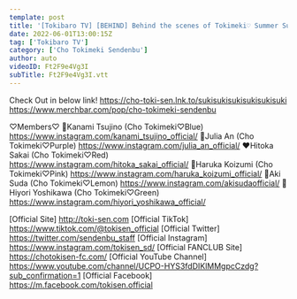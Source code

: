 ```yaml
---
template: post
title: '[Tokibaro TV] [BEHIND] Behind the scenes of Tokimeki♡ Summer Sunny Stage 2022 in Yokohama Budokan'
date: 2022-06-01T13:00:15Z
tag: ['Tokibaro TV']
category: ['Cho Tokimeki Sendenbu']
author: auto 
videoID: Ft2F9e4Vg3I
subTitle: Ft2F9e4Vg3I.vtt
---
```

Check Out in below link!
https://cho-toki-sen.lnk.to/sukisukisukisukisukisuki
https://www.merchbar.com/pop/cho-tokimeki-sendenbu

♡Members♡
💙Kanami Tsujino (Cho Tokimeki♡Blue) https://www.instagram.com/kanami_tsujino_official/
💜Julia An (Cho Tokimeki♡Purple) https://www.instagram.com/julia_an_official/
❤️Hitoka Sakai (Cho Tokimeki♡Red) https://www.instagram.com/hitoka_sakai_official/
💖Haruka Koizumi (Cho Tokimeki♡Pink) https://www.instagram.com/haruka_koizumi_official/
💛Aki Suda (Cho Tokimeki♡Lemon) https://www.instagram.com/akisudaofficial/
💚Hiyori Yoshikawa (Cho Tokimeki♡Green) https://www.instagram.com/hiyori_yoshikawa_official/

[Official Site] http://toki-sen.com
[Official TikTok] https://www.tiktok.com/@tokisen_official
[Official Twitter] https://twitter.com/sendenbu_staff
[Official Instagram] https://www.instagram.com/tokisen_sd/
[Official FANCLUB Site] https://chotokisen-fc.com/
[Official YouTube Channel] https://www.youtube.com/channel/UCPO-HYS3fdDIKlMMgpcCzdg?sub_confirmation=1
[Official Facebook] https://m.facebook.com/tokisen.official